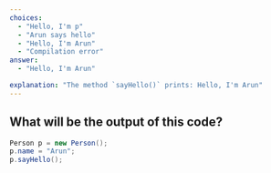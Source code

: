 ```yaml
---
choices:
  - "Hello, I'm p"
  - "Arun says hello"
  - "Hello, I'm Arun"
  - "Compilation error"
answer:
  - "Hello, I'm Arun"

explanation: "The method `sayHello()` prints: Hello, I'm Arun"
---
```


## What will be the output of this code?

```java
Person p = new Person();
p.name = "Arun";
p.sayHello();
